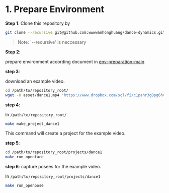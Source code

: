 # 1. Prepare Environment

**Step 1**: 
Clone this repository by

``` bash
git clone --recursive git@github.com:wwwwanhonghuang/dance-dynamics.git
```

> Note: `--recursive' is neccessary


**Step 2**: 

prepare environment according document in [env-preparation-main](env-preparation/main.md)

**step 3**:

download an example video.

``` bash
cd /path/to/repository_root/
wget -O asset/dance1.mp4 "https://www.dropbox.com/scl/fi/c1pahr3g8pg6hvv8o40lj/dance1.mp4?rlkey=nhlsqx3olqh7cttozvg4grfww&st=9d1veax6&dl=1"
```

**step 4**:

In `/path/to/repository_root/`

``` bash
make make_project_dance1
```

This command will create a project for the example video.

**step 5**:

``` bash
cd /path/to/repository_root/projects/dance1
make run_openface
```

**step 6**: capture posees for the example video.

In `/path/to/repository_root/projects/dance1`

``` bash
make run_openpose
```
